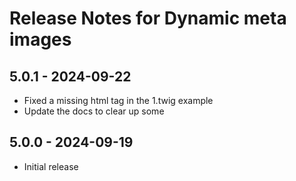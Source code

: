 # Release Notes for Dynamic meta images

## 5.0.1 - 2024-09-22
- Fixed a missing html tag in the 1.twig example
- Update the docs to clear up some 

## 5.0.0 - 2024-09-19
- Initial release
